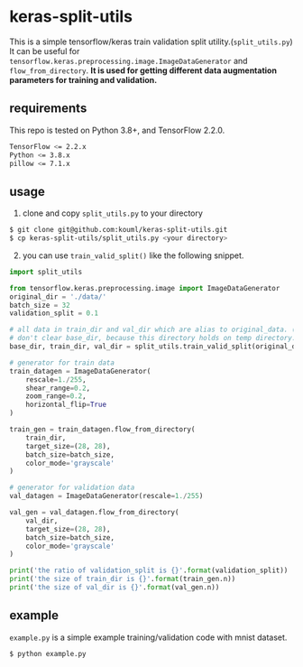 # keras-split-utils
This is a simple tensorflow/keras train validation split utility.(`split_utils.py`)
It can be useful for `tensorflow.keras.preprocessing.image.ImageDataGenerator` and `flow_from_directory`. **It is used for getting different data augmentation parameters for training and validation.**

## requirements
This repo is tested on Python 3.8+, and TensorFlow 2.2.0.

``` bash
TensorFlow <= 2.2.x
Python <= 3.8.x
pillow <= 7.1.x
```

## usage
1. clone and copy `split_utils.py` to your directory

``` bash
$ git clone git@github.com:kouml/keras-split-utils.git
$ cp keras-split-utils/split_utils.py <your directory>
```

2. you can use `train_valid_split()` like the following snippet.

``` python
import split_utils

from tensorflow.keras.preprocessing.image import ImageDataGenerator
original_dir = './data/'
batch_size = 32
validation_split = 0.1

# all data in train_dir and val_dir which are alias to original_data. (both dir is temporary directory)
# don't clear base_dir, because this directory holds on temp directory.
base_dir, train_dir, val_dir = split_utils.train_valid_split(original_dir, validation_split, seed=1)

# generator for train data
train_datagen = ImageDataGenerator(
    rescale=1./255,
    shear_range=0.2,
    zoom_range=0.2,
    horizontal_flip=True
)

train_gen = train_datagen.flow_from_directory(
    train_dir,
    target_size=(28, 28),
    batch_size=batch_size,
    color_mode='grayscale'
)

# generator for validation data
val_datagen = ImageDataGenerator(rescale=1./255)

val_gen = val_datagen.flow_from_directory(
    val_dir,
    target_size=(28, 28),
    batch_size=batch_size,
    color_mode='grayscale'
)

print('the ratio of validation_split is {}'.format(validation_split))
print('the size of train_dir is {}'.format(train_gen.n))
print('the size of val_dir is {}'.format(val_gen.n))
```

## example
`example.py` is a simple example training/validation code with mnist dataset.

``` bash
$ python example.py
```